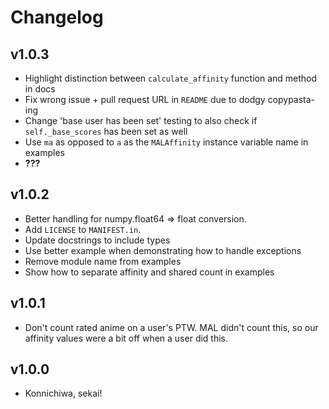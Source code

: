 # Changelog


## v1.0.3
* Highlight distinction between `calculate_affinity` function and method in docs
* Fix wrong issue + pull request URL in `README` due to dodgy copypasta-ing
* Change 'base user has been set' testing to also check if `self._base_scores`
  has been set as well
* Use `ma` as opposed to `a` as the `MALAffinity` instance variable name in examples
* **???**

## v1.0.2
* Better handling for numpy.float64 => float conversion.
* Add `LICENSE` to `MANIFEST.in`.
* Update docstrings to include types
* Use better example when demonstrating how to handle exceptions
* Remove module name from examples
* Show how to separate affinity and shared count in examples

## v1.0.1
* Don't count rated anime on a user's PTW. MAL didn't count this,
  so our affinity values were a bit off when a user did this.
  
## v1.0.0
* Konnichiwa, sekai!
